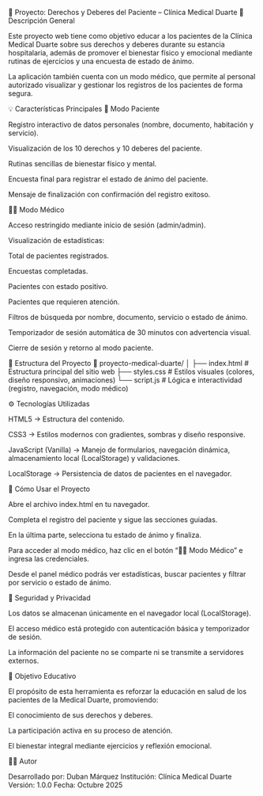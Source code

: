 🏥 Proyecto: Derechos y Deberes del Paciente – Clínica Medical Duarte
📘 Descripción General

Este proyecto web tiene como objetivo educar a los pacientes de la Clínica Medical Duarte sobre sus derechos y deberes durante su estancia hospitalaria, además de promover el bienestar físico y emocional mediante rutinas de ejercicios y una encuesta de estado de ánimo.

La aplicación también cuenta con un modo médico, que permite al personal autorizado visualizar y gestionar los registros de los pacientes de forma segura.

💡 Características Principales
👤 Modo Paciente

Registro interactivo de datos personales (nombre, documento, habitación y servicio).

Visualización de los 10 derechos y 10 deberes del paciente.

Rutinas sencillas de bienestar físico y mental.

Encuesta final para registrar el estado de ánimo del paciente.

Mensaje de finalización con confirmación del registro exitoso.

👨‍⚕️ Modo Médico

Acceso restringido mediante inicio de sesión (admin/admin).

Visualización de estadísticas:

Total de pacientes registrados.

Encuestas completadas.

Pacientes con estado positivo.

Pacientes que requieren atención.

Filtros de búsqueda por nombre, documento, servicio o estado de ánimo.

Temporizador de sesión automática de 30 minutos con advertencia visual.

Cierre de sesión y retorno al modo paciente.

🧱 Estructura del Proyecto
📁 proyecto-medical-duarte/
│
├── index.html        # Estructura principal del sitio web
├── styles.css        # Estilos visuales (colores, diseño responsivo, animaciones)
└── script.js         # Lógica e interactividad (registro, navegación, modo médico)

⚙️ Tecnologías Utilizadas

HTML5 → Estructura del contenido.

CSS3 → Estilos modernos con gradientes, sombras y diseño responsive.

JavaScript (Vanilla) → Manejo de formularios, navegación dinámica, almacenamiento local (LocalStorage) y validaciones.

LocalStorage → Persistencia de datos de pacientes en el navegador.

🚀 Cómo Usar el Proyecto

Abre el archivo index.html en tu navegador.

Completa el registro del paciente y sigue las secciones guiadas.

En la última parte, selecciona tu estado de ánimo y finaliza.

Para acceder al modo médico, haz clic en el botón “👨‍⚕️ Modo Médico” e ingresa las credenciales.

Desde el panel médico podrás ver estadísticas, buscar pacientes y filtrar por servicio o estado de ánimo.

🔐 Seguridad y Privacidad

Los datos se almacenan únicamente en el navegador local (LocalStorage).

El acceso médico está protegido con autenticación básica y temporizador de sesión.

La información del paciente no se comparte ni se transmite a servidores externos.

🧠 Objetivo Educativo

El propósito de esta herramienta es reforzar la educación en salud de los pacientes de la Medical Duarte, promoviendo:

El conocimiento de sus derechos y deberes.

La participación activa en su proceso de atención.

El bienestar integral mediante ejercicios y reflexión emocional.

👩‍💻 Autor

Desarrollado por: Duban Márquez
Institución: Clínica Medical Duarte
Versión: 1.0.0
Fecha: Octubre 2025
